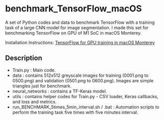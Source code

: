 # benchmark_TensorFlow_macOS
A set of Python codes and data to benchmark TensorFlow with a training task of a large CNN model for image segmentation.
I made this set for benchmarking TensorFlow on GPU of M1 SoC in macOS Monterey.


Installation Instructions:
[TensorFlow for GPU training in macOS Monterey](https://developer.apple.com/metal/tensorflow-plugin/)


## Description
- Train.py : Main code.
- data : contains 512x512 greyscale images for training (0001.png to 0500.png) and validation (0501.png to 0600.png). Images are simple triangles just for benchmark.
- neural_networks : contains a TF-Keras model. 
- utils : contains helper codes for Train.py - CSV loader, Keras callbacks, and loss and metrics. 
- run_BENCHMARK_5times_5min_interval.sh / .bat : Automation scripts to perform the training task five times with five minutes interval.


